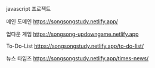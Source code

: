 
javascript 프로젝트

메인 도메인
https://songsongstudy.netlify.app/

업다운 게임
https://songsong-updowngame.netlify.app

To-Do-List
https://songsongstudy.netlify.app/to-do-list/

뉴스 타임즈
https://songsongstudy.netlify.app/times-news/
